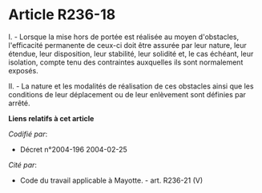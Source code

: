 # Article R236-18

I. - Lorsque la mise hors de portée est réalisée au moyen d'obstacles, l'efficacité permanente de ceux-ci doit être assurée
par leur nature, leur étendue, leur disposition, leur stabilité, leur solidité et, le cas échéant, leur isolation, compte
tenu des contraintes auxquelles ils sont normalement exposés.

II. - La nature et les modalités de réalisation de ces obstacles ainsi que les conditions de leur déplacement ou de leur
enlèvement sont définies par arrêté.

**Liens relatifs à cet article**

_Codifié par_:

  - Décret n°2004-196 2004-02-25

_Cité par_:

  - Code du travail applicable à Mayotte. - art. R236-21 (V)
